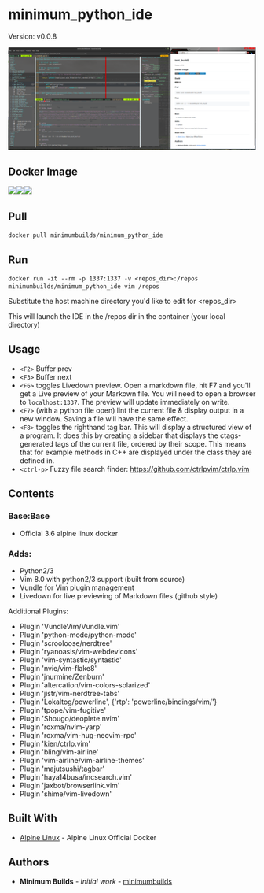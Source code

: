 # minimum_python_ide

Version: v0.0.8

![Vim Python IDE][logo]

[logo]: /python_ide.png "Logo Title Text 2"

## Docker Image

[![](https://images.microbadger.com/badges/version/minimumbuilds/minimum_python_ide:v0.0.8.svg)](https://microbadger.com/images/minimumbuilds/minimum_python_ide:v0.0.8 "Get your own version badge on microbadger.com")[![](https://images.microbadger.com/badges/image/minimumbuilds/minimum_python_ide:v0.0.8.svg)](https://microbadger.com/images/minimumbuilds/minimum_python_ide:v0.0.8 "Get your own image badge on microbadger.com")[![](https://images.microbadger.com/badges/commit/minimumbuilds/minimum_python_ide:v0.0.8.svg)](https://microbadger.com/images/minimumbuilds/minimum_python_ide:v0.0.8 "Get your own commit badge on microbadger.com") 

## Pull
	docker pull minimumbuilds/minimum_python_ide

## Run
	docker run -it --rm -p 1337:1337 -v <repos_dir>:/repos minimumbuilds/minimum_python_ide vim /repos

Substitute the host machine directory you'd like to edit for <repos_dir>

This will launch the IDE in the /repos dir in the container (your local directory)

## Usage
- ``<F2>`` Buffer prev 
- ``<F3>`` Buffer next 
- ``<F6>`` toggles Livedown preview.   Open a markdown file, hit F7 and you'll get a Live preview of your Markown file. You will need to open a browser to ``localhost:1337``.  The preview will update immediately on write.
- ``<F7>`` (with a python file open) lint the current file & display output in a new window.  Saving a file will have the same effect.
- ``<F8>`` toggles the righthand tag bar.  This will display a structured view of a program.  It does this by creating a sidebar that displays the ctags-generated tags of the current file, ordered by their scope. This means that for example methods in C++ are displayed under the class they are defined in.
- ``<ctrl-p>`` Fuzzy file search finder: https://github.com/ctrlpvim/ctrlp.vim
 


## Contents

### Base:Base
- Official 3.6 alpine linux docker

### Adds:
- Python2/3
- Vim 8.0 with python2/3 support (built from source)
- Vundle for Vim plugin management
- Livedown for live previewing of Markdown files (github style) 

Additional Plugins:

- Plugin 'VundleVim/Vundle.vim'
- Plugin 'python-mode/python-mode'
- Plugin 'scrooloose/nerdtree'
- Plugin 'ryanoasis/vim-webdevicons'
- Plugin 'vim-syntastic/syntastic'
- Plugin 'nvie/vim-flake8'
- Plugin 'jnurmine/Zenburn'
- Plugin 'altercation/vim-colors-solarized'
- Plugin 'jistr/vim-nerdtree-tabs'
- Plugin 'Lokaltog/powerline', {'rtp': 'powerline/bindings/vim/'}
- Plugin 'tpope/vim-fugitive'
- Plugin 'Shougo/deoplete.nvim'
- Plugin 'roxma/nvim-yarp'
- Plugin 'roxma/vim-hug-neovim-rpc'
- Plugin 'kien/ctrlp.vim'
- Plugin 'bling/vim-airline'
- Plugin 'vim-airline/vim-airline-themes'
- Plugin 'majutsushi/tagbar'
- Plugin 'haya14busa/incsearch.vim'
- Plugin 'jaxbot/browserlink.vim'
- Plugin 'shime/vim-livedown'

## Built With

* [Alpine Linux](https://hub.docker.com/_/alpine/) - Alpine Linux Official Docker

## Authors

* **Minimum Builds** - *Initial work* - [minimumbuilds](https://github.com/minimumbuilds)
